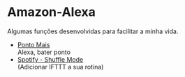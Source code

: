 <h1 class="code-line" data-line-start=0 data-line-end=1 ><a id="AmazonAlexa_0"></a>Amazon-Alexa</h1>
<p class="has-line-data" data-line-start="2" data-line-end="3">Algumas funções desenvolvidas para facilitar a minha vida.</p>
<ul>
<li class="has-line-data" data-line-start="4" data-line-end="7"><a href="https://github.com/alexandrebfaust/Amazon-Alexa/blob/master/pontomais.php">Ponto Mais</a><br>
Alexa, bater ponto</li>
<li class="has-line-data" data-line-start="4" data-line-end="7"><a href="https://github.com/alexandrebfaust/Amazon-Alexa/blob/master/spotify-shuffle.php">Spotify - Shuffle Mode</a><br>
(Adicionar IFTTT a sua rotina)</li>
</ul>
